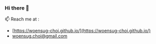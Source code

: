### Hi there 👋
📫 Reach me at :
- [https://woensug-choi.github.io/](https://woensug-choi.github.io/)
- woensug.choi@gmail.com

<!--
**woensug-choi/woensug-choi** is a ✨ _special_ ✨ repository because its `README.md` (this file) appears on your GitHub profile.

Here are some ideas to get you started:

- 🔭 I’m currently working on ...
- 🌱 I’m currently learning ...
- 👯 I’m looking to collaborate on ...
- 🤔 I’m looking for help with ...
- 💬 Ask me about ...
- 📫 How to reach me: ...
- 😄 Pronouns: ...
- ⚡ Fun fact: ...
-->
